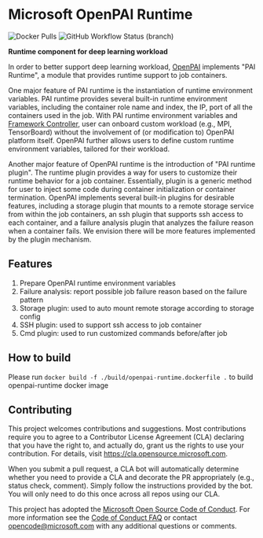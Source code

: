 # Microsoft OpenPAI Runtime

![Docker Pulls](https://img.shields.io/docker/pulls/openpairuntime/openpai-runtime) ![GitHub Workflow Status (branch)](https://img.shields.io/github/workflow/status/microsoft/openpai-runtime/CI/master)

**Runtime component for deep learning workload** 

In order to better support deep learning workload, [OpenPAI](https://github.com/microsoft/pai) implements "PAI Runtime", a module that provides runtime support to job containers. 
 
One major feature of PAI runtime is the instantiation of runtime environment variables. PAI runtime provides several built-in runtime environment variables, including the container role name and index, the IP, port of all the containers used in the job. With PAI runtime environment variables and [Framework Controller](https://github.com/microsoft/frameworkcontroller), user can onboard custom workload (e.g., MPI, TensorBoard) without the involvement of (or modification to) OpenPAI platform itself. OpenPAI further allows users to define custom runtime environment variables, tailored for their workload.
 
Another major feature of OpenPAI runtime is the introduction of "PAI runtime plugin".  The runtime plugin provides a way for users to customize their runtime behavior for a job container. Essentially, plugin is a generic method for user to inject some code during container initialization or container termination. OpenPAI implements several built-in plugins for desirable features, including a storage plugin that mounts to a remote storage service from within the job containers, an ssh plugin that supports ssh access to each container, and a failure analysis plugin that analyzes the failure reason when a container fails. We envision there will be more features implemented by the plugin mechanism.


## Features
1. Prepare OpenPAI runtime environment variables
3. Failure analysis: report possible job failure reason based on the failure pattern
4. Storage plugin: used to auto mount remote storage according to storage config
5. SSH plugin: used to support ssh access to job container
6. Cmd plugin: used to run customized commands before/after job

## How to build
Please run `docker build -f ./build/openpai-runtime.dockerfile .` to build openpai-runtime docker image

## Contributing

This project welcomes contributions and suggestions.  Most contributions require you to agree to a
Contributor License Agreement (CLA) declaring that you have the right to, and actually do, grant us
the rights to use your contribution. For details, visit https://cla.opensource.microsoft.com.

When you submit a pull request, a CLA bot will automatically determine whether you need to provide
a CLA and decorate the PR appropriately (e.g., status check, comment). Simply follow the instructions
provided by the bot. You will only need to do this once across all repos using our CLA.

This project has adopted the [Microsoft Open Source Code of Conduct](https://opensource.microsoft.com/codeofconduct/).
For more information see the [Code of Conduct FAQ](https://opensource.microsoft.com/codeofconduct/faq/) or
contact [opencode@microsoft.com](mailto:opencode@microsoft.com) with any additional questions or comments.
